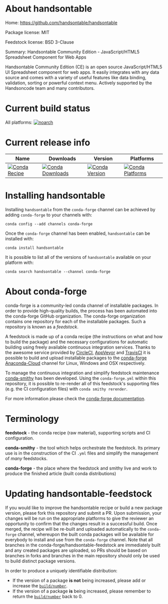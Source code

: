 About handsontable
==================

Home: https://github.com/handsontable/handsontable

Package license: MIT

Feedstock license: BSD 3-Clause

Summary: Handsontable Community Edition - JavaScript/HTML5 Spreadsheet Component for Web Apps

Handsontable Community Edition (CE) is an open source JavaScript/HTML5 UI Spreadsheet
component for web apps. It easily integrates with any data source and comes with a
variety of useful features like data binding, validation, sorting or powerful context
menu. Actively supported by the Handsoncode team and many contributors.


Current build status
====================

All platforms:
[![noarch](https://img.shields.io/circleci/project/github/conda-forge/handsontable-feedstock/master.svg?label=noarch)](https://circleci.com/gh/conda-forge/handsontable-feedstock)

Current release info
====================

| Name | Downloads | Version | Platforms |
| --- | --- | --- | --- |
| [![Conda Recipe](https://img.shields.io/badge/recipe-handsontable-green.svg)](https://anaconda.org/conda-forge/handsontable) | [![Conda Downloads](https://img.shields.io/conda/dn/conda-forge/handsontable.svg)](https://anaconda.org/conda-forge/handsontable) | [![Conda Version](https://img.shields.io/conda/vn/conda-forge/handsontable.svg)](https://anaconda.org/conda-forge/handsontable) | [![Conda Platforms](https://img.shields.io/conda/pn/conda-forge/handsontable.svg)](https://anaconda.org/conda-forge/handsontable) |

Installing handsontable
=======================

Installing `handsontable` from the `conda-forge` channel can be achieved by adding `conda-forge` to your channels with:

```
conda config --add channels conda-forge
```

Once the `conda-forge` channel has been enabled, `handsontable` can be installed with:

```
conda install handsontable
```

It is possible to list all of the versions of `handsontable` available on your platform with:

```
conda search handsontable --channel conda-forge
```


About conda-forge
=================

conda-forge is a community-led conda channel of installable packages.
In order to provide high-quality builds, the process has been automated into the
conda-forge GitHub organization. The conda-forge organization contains one repository
for each of the installable packages. Such a repository is known as a *feedstock*.

A feedstock is made up of a conda recipe (the instructions on what and how to build
the package) and the necessary configurations for automatic building using freely
available continuous integration services. Thanks to the awesome service provided by
[CircleCI](https://circleci.com/), [AppVeyor](https://www.appveyor.com/)
and [TravisCI](https://travis-ci.org/) it is possible to build and upload installable
packages to the [conda-forge](https://anaconda.org/conda-forge)
[Anaconda-Cloud](https://anaconda.org/) channel for Linux, Windows and OSX respectively.

To manage the continuous integration and simplify feedstock maintenance
[conda-smithy](https://github.com/conda-forge/conda-smithy) has been developed.
Using the ``conda-forge.yml`` within this repository, it is possible to re-render all of
this feedstock's supporting files (e.g. the CI configuration files) with ``conda smithy rerender``.

For more information please check the [conda-forge documentation](https://conda-forge.org/docs/).

Terminology
===========

**feedstock** - the conda recipe (raw material), supporting scripts and CI configuration.

**conda-smithy** - the tool which helps orchestrate the feedstock.
                   Its primary use is in the construction of the CI ``.yml`` files
                   and simplify the management of *many* feedstocks.

**conda-forge** - the place where the feedstock and smithy live and work to
                  produce the finished article (built conda distributions)


Updating handsontable-feedstock
===============================

If you would like to improve the handsontable recipe or build a new
package version, please fork this repository and submit a PR. Upon submission,
your changes will be run on the appropriate platforms to give the reviewer an
opportunity to confirm that the changes result in a successful build. Once
merged, the recipe will be re-built and uploaded automatically to the
`conda-forge` channel, whereupon the built conda packages will be available for
everybody to install and use from the `conda-forge` channel.
Note that all branches in the conda-forge/handsontable-feedstock are
immediately built and any created packages are uploaded, so PRs should be based
on branches in forks and branches in the main repository should only be used to
build distinct package versions.

In order to produce a uniquely identifiable distribution:
 * If the version of a package **is not** being increased, please add or increase
   the [``build/number``](https://conda.io/docs/user-guide/tasks/build-packages/define-metadata.html#build-number-and-string).
 * If the version of a package **is** being increased, please remember to return
   the [``build/number``](https://conda.io/docs/user-guide/tasks/build-packages/define-metadata.html#build-number-and-string)
   back to 0.
